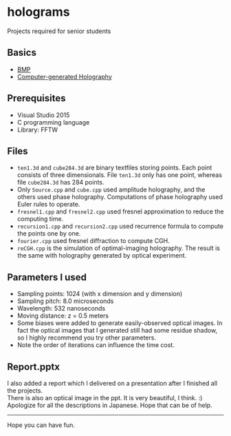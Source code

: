 # holograms
Projects required for senior students  

Basics  
---
* [BMP](https://en.wikipedia.org/wiki/BMP_file_format)  
* [Computer-generated Holography](https://en.wikipedia.org/wiki/Computer-generated_holography)  

Prerequisites
---
* Visual Studio 2015  
* C programming language  
* Library: FFTW

Files  
---
* `ten1.3d` and `cube284.3d` are binary textfiles storing points. Each point consists of three dimensionals. File  `ten1.3d` only has one point, whereas file `cube284.3d` has 284 points.
* Only `Source.cpp` and `cube.cpp` used amplitude holography, and the others used phase holography. Computations of phase holography used Euler rules to operate.
* `fresnel1.cpp` and `fresnel2.cpp` used fresnel approximation to reduce the computing time.
* `recursion1.cpp` and `recursion2.cpp` used recurrence formula to compute the points one by one.
* `fourier.cpp` used fresnel diffraction to compute CGH.
* `reCGH.cpp` is the simulation of optimal-imaging holography. The result is the same with holography generated by optical experiment.  

Parameters I used  
---
* Sampling points: 1024 (with x dimension and y dimension)  
* Sampling pitch: 8.0 microseconds
* Wavelength: 532 nanoseconds
* Moving distance: z = 0.5 meters  
* Some biases were added to generate easily-observed optical images. In fact the optical images that I generated still had some residue shadow, so I highly recommend you try other parameters.  
* Note the order of iterations can influence the time cost.  

Report.pptx  
---
I also added a report which I delivered on a presentation after I finished all the projects.  
There is also an optical image in the ppt. It is very beautiful, I think. :)
Apologize for all the descriptions in Japanese.
Hope that can be of help.  

---
Hope you can have fun.
